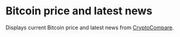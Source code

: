# Bitcoin price and latest news

Displays current Bitcoin price and latest news from [CryptoCompare](https://cryptocompare.com/).
